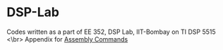 # DSP-Lab
Codes written as a part of EE 352, DSP Lab, IIT-Bombay on TI DSP 5515 <\br>
Appendix for [Assembly Commands](https://github.com/Agrim9/DSP-Lab/blob/master/Documents/Assembly.pdf)
